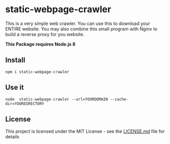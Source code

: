 # static-webpage-crawler

This is a very simple web crawler. You can use this to download your ENTIRE website. You may also combine this small program with Nginx to build a reverse proxy for you website.

**This Package requires Node.js 8**

## Install

```
npm i static-webpage-crawler
```

## Use it

```
node  static-webpage-crawler --url=YOURDOMAIN --cache-dir=YOURDIRECTORY
```

## License

This project is licensed under the MIT License - see the [LICENSE.md](LICENSE.md) file for details

